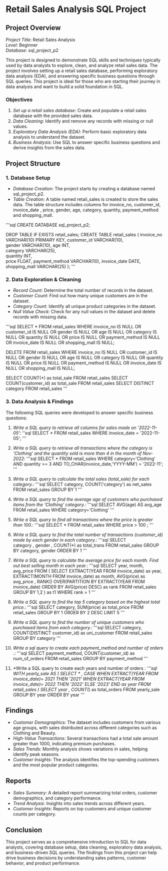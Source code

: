 # Retail Sales Analysis SQL Project

## Project Overview

*Project Title*: Retail Sales Analysis  
*Level*: Beginner  
*Database*: sql_project_p2

This project is designed to demonstrate SQL skills and techniques typically used by data analysts to explore, clean, and analyze retail sales data. The project involves setting up a retail sales database, performing exploratory data analysis (EDA), and answering specific business questions through SQL queries. This project is ideal for those who are starting their journey in data analysis and want to build a solid foundation in SQL.

### Objectives

1. *Set up a retail sales database*: Create and populate a retail sales database with the provided sales data.
2. *Data Cleaning*: Identify and remove any records with missing or null values.
3. *Exploratory Data Analysis (EDA)*: Perform basic exploratory data analysis to understand the dataset.
4. *Business Analysis*: Use SQL to answer specific business questions and derive insights from the sales data.

## Project Structure

### 1. Database Setup

- *Database Creation*: The project starts by creating a database named sql_project_p2.
- *Table Creation*: A table named retail_sales is created to store the sales data. The table structure includes columns for invoice_no, customer_id, invoice_date , price, gender, age, category, quantity,  payment_method and shopping_mall.

'''sql
CREATE DATABASE sql_project_p2;

DROP TABLE IF EXISTS retail_sales; 
CREATE TABLE retail_sales
		(
	 		invoice_no	VARCHAR(10) PRIMARY KEY,
			 customer_id VARCHAR(10),	
			 gender	VARCHAR(10),
			 age INT,	
			 category VARCHAR(25),	
			 quantity INT,	
			 price FLOAT,
			 payment_method	VARCHAR(10),
			 invoice_date DATE,	
			 shopping_mall VARCHAR(25)
		);
'''

### 2. Data Exploration & Cleaning

- *Record Count*: Determine the total number of records in the dataset.
- *Customer Count*: Find out how many unique customers are in the dataset.
- *Category Count*: Identify all unique product categories in the dataset.
- *Null Value Check*: Check for any null values in the dataset and delete records with missing data.

'''sql
SELECT * FROM retail_sales
WHERE invoice_no IS NULL
	  OR
	  customer_id IS NULL
	  OR
	  gender IS NULL
	  OR
	  age IS NULL
	  OR
	  category IS NULL
	  OR
	  quantity IS NULL
	  OR
	  price IS NULL
	  OR
	  payment_method IS NULL
	  OR
	  invoice_date IS NULL
	  OR
	  shopping_mall IS NULL;

DELETE FROM retail_sales
WHERE invoice_no IS NULL
	  OR
	  customer_id IS NULL
	  OR
	  gender IS NULL
	  OR
	  age IS NULL
	  OR
	  category IS NULL
	  OR
	  quantity IS NULL
	  OR
	  price IS NULL
	  OR
	  payment_method IS NULL
	  OR
	  invoice_date IS NULL
	  OR
	  shopping_mall IS NULL;

SELECT COUNT(*) as total_sale FROM retail_sales
SELECT COUNT(customer_id) as total_sale FROM retail_sales
SELECT DISTINCT category  FROM retail_sales
'''

### 3. Data Analysis & Findings

The following SQL queries were developed to answer specific business questions:

1. *Write a SQL query to retrieve all columns for sales made on '2022-11-05'*:
''sql
SELECT *
FROM retail_sales
WHERE invoice_date = '2022-11-05';
'''

2. *Write a SQL query to retrieve all transactions where the category is 'Clothing' and the quantity sold is more than 4 in the month of Nov-2022*:
'''sql
SELECT *
FROM retail_sales
WHERE category='Clothing'
	  AND
	  quantity >= 3
	  AND
	  TO_CHAR(invoice_date,'YYYY-MM') = '2022-11';
'''

3. *Write a SQL query to calculate the total sales (total_sale) for each category.*:
'''sql
SELECT 
	category,
	COUNT('category') as net_sales
FROM retail_sales
GROUP BY 1
'''

4. *Write a SQL query to find the average age of customers who purchased items from the 'Clothing' category.*:
'''sql
SELECT 
	AVG(age) AS avg_age
FROM retail_sales
WHERE category='Clothing'
'''

5. *Write a SQL query to find all transactions where the price is greater than 100.*:
'''sql
SELECT *
FROM retail_sales
WHERE price > 100 ;
'''

6. *Write a SQL query to find the total number of transactions (customer_id) made by each gender in each category.*:
'''sql
SELECT  
	category ,
	gender ,
	COUNT(*) as total_trans
FROM retail_sales
GROUP 
	BY
	category,
	gender
ORDER BY 1
'''

7. *Write a SQL query to calculate the average price for each month. Find out best selling month in each year.*:
'''sql
SELECT 
	year,
	month,
	avg_price
FROM 
(
SELECT 
	EXTRACT(YEAR FROM invoice_date) as year,
	EXTRACT(MONTH FROM invoice_date) as month,
	AVG(price) as avg_price ,
	RANK() OVER(PARTITION BY EXTRACT(YEAR FROM invoice_date) ORDER BY AVG(price) DESC) as rank
FROM retail_sales
GROUP BY 1,2
) as t1
WHERE rank = 1
'''

8. *Write a SQL query to find the top 5 category based on the highest total price.*:
'''sql
SELECT 
	category,
	SUM(price) as total_price
FROM retail_sales 
GROUP BY 1
ORDER BY 2 DESC
LIMIT 5
'''

9. *Write a SQL query to find the number of unique customers who purchased items from each category.*:
'''sql
SELECT 
    category,
	COUNT(DISTINCT customer_id) as uni_customer
FROM retail_sales 
GROUP BY category
'''
10. *Write a sql query to create each payment_method and number of orders .*:
'''sql
SELECT 
	payment_method,
	COUNT(customer_id) as num_of_orders
FROM retail_sales 
GROUP BY payment_method
'''

11. *Write a SQL query to create each years and number of orders *:
'''sql
WITH yearly_sale
AS
(
SELECT * ,
	CASE
		WHEN EXTRACT(YEAR FROM invoice_date)= 2021 THEN '2021'
		WHEN EXTRACT(YEAR FROM invoice_date)= 2022 THEN '2022'
		ELSE '2023'
	END as year
FROM retail_sales
)
SELECT
	year ,
	COUNT(*) as total_orders
FROM yearly_sale
GROUP BY year
ORDER BY year
'''

## Findings

- *Customer Demographics*: The dataset includes customers from various age groups, with sales distributed across different categories such as Clothing and Beauty.
- *High-Value Transactions*: Several transactions had a total sale amount greater than 1000, indicating premium purchases.
- *Sales Trends*: Monthly analysis shows variations in sales, helping identify peak seasons.
- *Customer Insights*: The analysis identifies the top-spending customers and the most popular product categories.

## Reports

- *Sales Summary*: A detailed report summarizing total orders, customer demographics, and category performance.
- *Trend Analysis*: Insights into sales trends across different years.
- *Customer Insights*: Reports on top customers and unique customer counts per category.

## Conclusion

This project serves as a comprehensive introduction to SQL for data analysts, covering database setup, data cleaning, exploratory data analysis, and business-driven SQL queries. The findings from this project can help drive business decisions by understanding sales patterns, customer behavior, and product performance.

